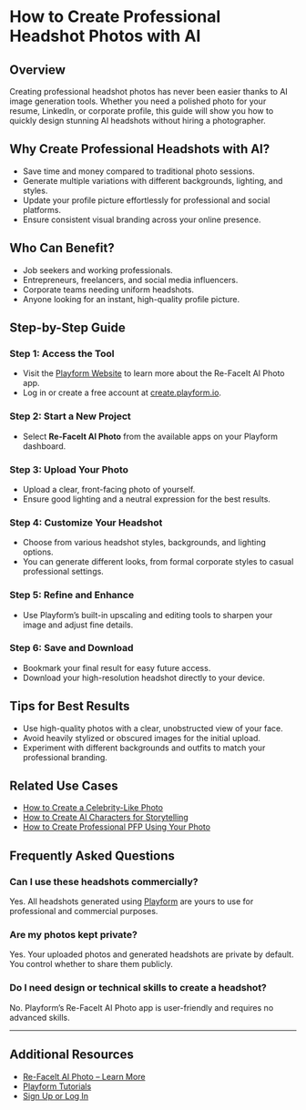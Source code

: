 # How to Create Professional Headshot Photos with AI

## Overview

Creating professional headshot photos has never been easier thanks to AI image generation tools. Whether you need a polished photo for your resume, LinkedIn, or corporate profile, this guide will show you how to quickly design stunning AI headshots without hiring a photographer.

## Why Create Professional Headshots with AI?

- Save time and money compared to traditional photo sessions.
- Generate multiple variations with different backgrounds, lighting, and styles.
- Update your profile picture effortlessly for professional and social platforms.
- Ensure consistent visual branding across your online presence.

## Who Can Benefit?

- Job seekers and working professionals.
- Entrepreneurs, freelancers, and social media influencers.
- Corporate teams needing uniform headshots.
- Anyone looking for an instant, high-quality profile picture.

## Step-by-Step Guide

### Step 1: Access the Tool
- Visit the [Playform Website](https://www.playform.io/refaceit?utm_source=github_docs) to learn more about the Re-FaceIt AI Photo app.
- Log in or create a free account at [create.playform.io](https://create.playform.io/login?utm_source=github_docs).

### Step 2: Start a New Project
- Select **Re-FaceIt AI Photo** from the available apps on your Playform dashboard.

### Step 3: Upload Your Photo
- Upload a clear, front-facing photo of yourself.
- Ensure good lighting and a neutral expression for the best results.

### Step 4: Customize Your Headshot
- Choose from various headshot styles, backgrounds, and lighting options.
- You can generate different looks, from formal corporate styles to casual professional settings.

### Step 5: Refine and Enhance
- Use Playform’s built-in upscaling and editing tools to sharpen your image and adjust fine details.

### Step 6: Save and Download
- Bookmark your final result for easy future access.
- Download your high-resolution headshot directly to your device.

## Tips for Best Results

- Use high-quality photos with a clear, unobstructed view of your face.
- Avoid heavily stylized or obscured images for the initial upload.
- Experiment with different backgrounds and outfits to match your professional branding.

## Related Use Cases

- [How to Create a Celebrity-Like Photo](./create-celebrity-like-photo.md)
- [How to Create AI Characters for Storytelling](./create-characters.md)
- [How to Create Professional PFP Using Your Photo](./create-professional-pfp.md)

## Frequently Asked Questions

### Can I use these headshots commercially?
Yes. All headshots generated using [Playform](https://www.playform.io/refaceit?utm_source=github_docs) are yours to use for professional and commercial purposes.

### Are my photos kept private?
Yes. Your uploaded photos and generated headshots are private by default. You control whether to share them publicly.

### Do I need design or technical skills to create a headshot?
No. Playform’s Re-FaceIt AI Photo app is user-friendly and requires no advanced skills.

---

## Additional Resources

- [Re-FaceIt AI Photo – Learn More](https://www.playform.io/refaceit?utm_source=github_docs)
- [Playform Tutorials](https://www.playform.io/tutorials?utm_source=github_docs)
- [Sign Up or Log In](https://create.playform.io/login?utm_source=github_docs)
